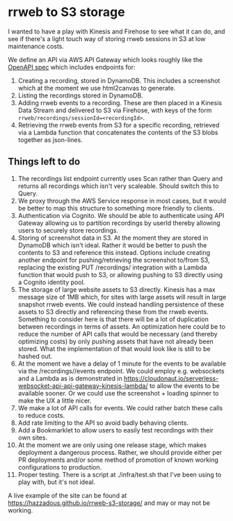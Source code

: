 # rrweb to S3 storage

I wanted to have a play with Kinesis and Firehose to see what it can do, and see
if there's a light touch way of storing rrweb sessions in S3 at low maintenance
costs.

We define an API via AWS API Gateway which looks roughly like the 
[OpenAPI spec](openapi.yaml) which includes endpoints for:

 1. Creating a recording, stored in DynamoDB. This includes a screenshot which
    at the moment we use html2canvas to generate.
 2. Listing the recordings stored in DynamoDB.
 3. Adding rrweb events to a recording. These are then placed in a Kinesis Data
    Stream and delivered to S3 via Firehose, with keys of the form
    `rrweb/recordings/sessionId=<recordingId>`.
 4. Retrieving the rrweb events from S3 for a specific recording, retrieved via
    a Lambda function that concatenates the contents of the S3 blobs together as
    json-lines.

## Things left to do

 1. The recordings list endpoint currently uses Scan rather than Query and
    returns all recordings which isn't very scaleable. Should switch this to
    Query.
 1. We proxy through the AWS Service response in most cases, but it would be
    better to map this structure to something more friendly to clients.
 1. Authentication via Cognito. We should be able to authenticate using API
    Gateway allowing us to partition recordings by userId thereby allowing users
    to securely store recordings.
 1. Storing of screenshot data in S3. At the moment they are stored in DynamoDB
    which isn't ideal. Rather it would be better to push the contents to S3 and
    reference this instead. Options include creating another endpoint for
    pushing/retrieving the screenshot to/from S3, replacing the existing PUT
    /recordings/ integration with a Lambda function that would push to S3, or
    allowing pushing to S3 directly using a Cognito identity pool.
 1. The storage of large website assets to S3 directly. Kinesis has a max
    message size of 1MB which, for sites with large assets will result in large
    snapshot rrweb events. We could instead handling persistence of these assets
    to S3 directly and referencing these from the rrweb events. Something to
    consider here is that there will be a lot of duplication between recordings
    in terms of assets. An optimization here could be to reduce the number of
    API calls that would be necessary (and thereby optimizing costs) by only
    pushing assets that have not already been stored. What the implementation of
    that would look like is still to be hashed out.
 1. At the moment we have a delay of 1 minute for the events to be available via
    the /recordings/<recordingId>/events endpoint. We could employ e.g.
    websockets and a Lambda as is demonstrated in
    https://cloudonaut.io/serverless-websocket-api-api-gateway-kinesis-lambda/
    to allow the events to be available sooner. Or we could use the screenshot +
    loading spinner to make the UX a little nicer.
 1. We make a lot of API calls for events. We could rather batch these calls to
    reduce costs.
 1. Add rate limiting to the API so avoid badly behaving clients.
 1. Add a Bookmarklet to allow users to easily test recordings with their own
    sites.
 1. At the moment we are only using one release stage, which makes deployment a
    dangerous process. Rather, we should provide either per PR deployments
    and/or some method of promotion of known working configurations to
    production.
 1. Proper testing. There is a script at ./infra/test.sh that I've been using to
    play with, but it's not ideal.

A live example of the site can be found at
https://hazzadous.github.io/rrweb-s3-storage/ and may or may not be working.